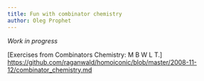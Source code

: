 ```yaml
---
title: Fun with combinator chemistry
author: Oleg Prophet
---
```


_Work in progress_

[Exercises from Combinators Chemistry: M B W L T.]
https://github.com/raganwald/homoiconic/blob/master/2008-11-12/combinator_chemistry.md

